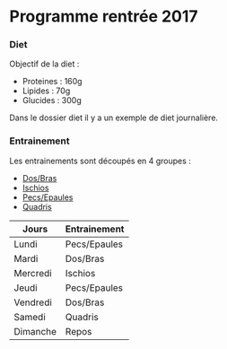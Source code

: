 # Programme rentrée 2017 

### Diet
Objectif de la diet : 

  - Proteines : 160g
  - Lipides : 70g
  - Glucides : 300g
 
Dans le dossier diet il y a un exemple de diet journalière.

### Entrainement

Les entrainements sont découpés en 4 groupes :
  - [Dos/Bras]
  - [Ischios]
  - [Pecs/Epaules]
  - [Quadris]

| Jours | Entrainement |
| ------ | ------ |
| Lundi | Pecs/Epaules |
| Mardi | Dos/Bras |
| Mercredi | Ischios |
| Jeudi | Pecs/Epaules |
| Vendredi | Dos/Bras |
| Samedi | Quadris |
| Dimanche | Repos |


   [Dos/Bras]: <../Entrainement/Dos-bras>
   [Ischios]: <../Entrainement/Ischios>
   [Pecs/Epaules]: <../Entrainement/Pecs-Epaules>
   [Quadris]: <../Entrainement/Quadris>

